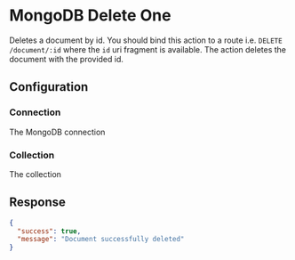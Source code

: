 
# MongoDB Delete One

Deletes a document by id. You should bind this action to a route i.e. `DELETE /document/:id` where the `id` uri fragment
is available. The action deletes the document with the provided id.

## Configuration

### Connection

The MongoDB connection

### Collection

The collection

## Response

```json
{
  "success": true,
  "message": "Document successfully deleted"
}
```
